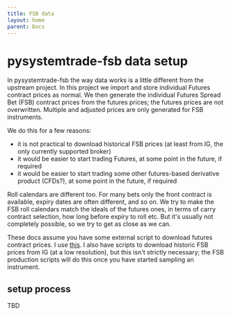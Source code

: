 ```yaml
---
title: FSB data
layout: home
parent: Docs
---
```


# pysystemtrade-fsb data setup

In pysystemtrade-fsb the way data works is a little different from the upstream project. In this project we import and store individual Futures contract prices as normal. We then generate the individual Futures Spread Bet (FSB) contract prices from the futures prices; the futures prices are not overwritten. Multiple and adjusted prices are only generated for FSB instruments.

We do this for a few reasons:
- it is not practical to download historical FSB prices (at least from IG, the
 only currently supported broker)
- it would be easier to start trading Futures, at some point in the future, if 
 required  
- it would be easier to start trading some other futures-based derivative product 
 (CFDs?), at some point in the future, if required  

Roll calendars are different too. For many bets only the front contract is available, expiry dates are often different, and so on. We try to make the FSB roll calendars match the ideals of the futures ones, in terms of carry contract selection, how long before expiry to roll etc. But it's usually not completely possible, so we try to get as close as we can.

These docs assume you have some external script to download futures contract prices. I use [this](https://github.com/bug-or-feature/bc-utils). I also have scripts to download historic FSB prices from IG (at a low resolution), but this isn't strictly necessary; the FSB production scripts will do this once you have started sampling an instrument.


## setup process

TBD
